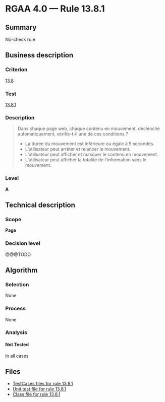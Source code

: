 # RGAA 4.0 — Rule 13.8.1

## Summary

No-check rule

## Business description

### Criterion

[13.8](https://www.numerique.gouv.fr/publications/rgaa-accessibilite/methode/criteres/#crit-13-8)

### Test

[13.8.1](https://www.numerique.gouv.fr/publications/rgaa-accessibilite/methode/criteres/#test-13-8-1)

### Description

> Dans chaque page web, chaque contenu en mouvement, déclenché automatiquement, vérifie-t-il une de ces conditions ?
> 
> * La durée du mouvement est inférieure ou égale à 5 secondes.
> * L’utilisateur peut arrêter et relancer le mouvement.
> * L’utilisateur peut afficher et masquer le contenu en mouvement.
> * L’utilisateur peut afficher la totalité de l’information sans le mouvement.

### Level

**A**


## Technical description

### Scope

**Page**

### Decision level

@@@TODO


## Algorithm

### Selection

None

### Process

None

### Analysis

#### Not Tested

In all cases


## Files

- [TestCases files for rule 13.8.1](https://gitlab.com/asqatasun/Asqatasun/-/tree/master/rules/rules-rgaa4.0/src/test/resources/testcases/rgaa40/Rgaa40Rule130801/)
- [Unit test file for rule 13.8.1](https://gitlab.com/asqatasun/Asqatasun/-/blob/master/rules/rules-rgaa4.0/src/test/java/org/asqatasun/rules/rgaa40/Rgaa40Rule130801Test.java)
- [Class file for rule 13.8.1](https://gitlab.com/asqatasun/Asqatasun/-/blob/master/rules/rules-rgaa4.0/src/main/java/org/asqatasun/rules/rgaa40/Rgaa40Rule130801.java)



